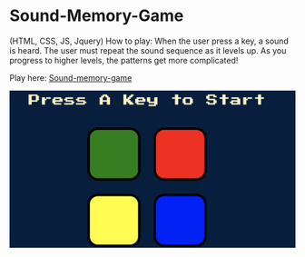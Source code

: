 # Sound-Memory-Game
(HTML, CSS, JS, Jquery)
How to play:
When the user press a key, a sound is heard.
The user must repeat the sound sequence as it levels up.
As you progress to higher levels, the patterns get more complicated!

Play here: [Sound-memory-game](https://9geun9geun.github.io/sound_memory_game/)

![](memorygame.jpg) 
